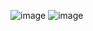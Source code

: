 ![image](https://github.com/rolando1803/Streamlit-nileg/assets/55965131/365b8e75-9482-4019-97e2-e2686451d4f8)
![image](https://github.com/rolando1803/Streamlit-nileg/assets/55965131/d7056fcf-a21d-47b9-a3b3-7b766162a272)
